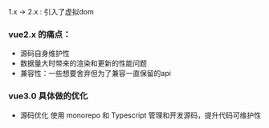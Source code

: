 1.x -> 2.x  : 引入了虚拟dom

### vue2.x 的痛点：
- 源码自身维护性
- 数据量大时带来的渲染和更新的性能问题
- 兼容性：一些想要舍弃但为了兼容一直保留的api

### vue3.0 具体做的优化
- 源码优化
	使用 monorepo 和 Typescript 管理和开发源码，提升代码可维护性
